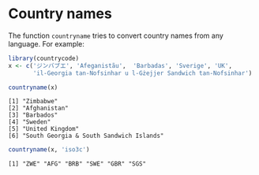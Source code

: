 
# Country names

The function `countryname` tries to convert country names from any
language. For example:

``` r
library(countrycode)
x <- c('ジンバブエ', 'Afeganistãu',  'Barbadas', 'Sverige', 'UK',  
       'il-Georgia tan-Nofsinhar u l-Gżejjer Sandwich tan-Nofsinhar')

countryname(x)
```

    [1] "Zimbabwe"                              
    [2] "Afghanistan"                           
    [3] "Barbados"                              
    [4] "Sweden"                                
    [5] "United Kingdom"                        
    [6] "South Georgia & South Sandwich Islands"

``` r
countryname(x, 'iso3c')
```

    [1] "ZWE" "AFG" "BRB" "SWE" "GBR" "SGS"
